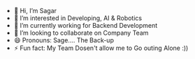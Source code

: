 - 👋 Hi, I’m Sagar
- 👀 I’m interested in Developing, AI & Robotics
- 🌱 I’m currently working for Backend Development 
- 💞️ I’m looking to collaborate on Company Team 
- 😄 Pronouns: Sage.... The Back-up
- ⚡ Fun fact: My Team Dosen't allow me to Go outing Alone :))

<!---
Sage75/Sage75 is a ✨ special ✨ repository because its `README.md` (this file) appears on your GitHub profile.
You can click the Preview link to take a look at your changes.
--->
